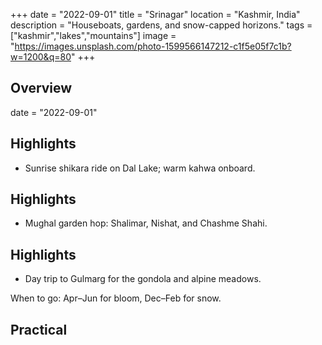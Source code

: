 +++
date = "2022-09-01"
title = "Srinagar"
location = "Kashmir, India"
description = "Houseboats, gardens, and snow-capped horizons."
tags = ["kashmir","lakes","mountains"]
image = "https://images.unsplash.com/photo-1599566147212-c1f5e05f7c1b?w=1200&q=80"
+++

## Overview

date = "2022-09-01"


## Highlights

- Sunrise shikara ride on Dal Lake; warm kahwa onboard.

## Highlights

- Mughal garden hop: Shalimar, Nishat, and Chashme Shahi.

## Highlights

- Day trip to Gulmarg for the gondola and alpine meadows.

When to go: Apr–Jun for bloom, Dec–Feb for snow.


## Practical
